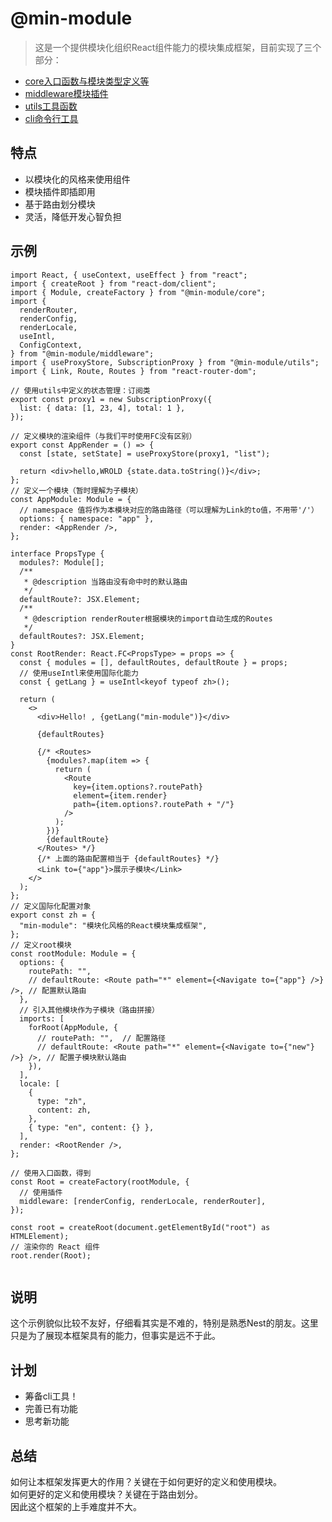 # @min-module
> 这是一个提供模块化组织React组件能力的模块集成框架，目前实现了三个部分：
- [core入口函数与模块类型定义等](https://www.npmjs.com/package/@min-module/core)
- [middleware模块插件](https://www.npmjs.com/package/@min-module/middleware)
- [utils工具函数](https://www.npmjs.com/package/@min-module/utils)
- [cli命令行工具](https://www.npmjs.com/package/@min-module/cli)

## 特点
- 以模块化的风格来使用组件
- 模块插件即插即用
- 基于路由划分模块
- 灵活，降低开发心智负担

## 示例
```tsx
import React, { useContext, useEffect } from "react";
import { createRoot } from "react-dom/client";
import { Module, createFactory } from "@min-module/core";
import {
  renderRouter,
  renderConfig,
  renderLocale,
  useIntl,
  ConfigContext,
} from "@min-module/middleware";
import { useProxyStore, SubscriptionProxy } from "@min-module/utils";
import { Link, Route, Routes } from "react-router-dom";

// 使用utils中定义的状态管理：订阅类
export const proxy1 = new SubscriptionProxy({
  list: { data: [1, 23, 4], total: 1 },
});

// 定义模块的渲染组件（与我们平时使用FC没有区别）
export const AppRender = () => {
  const [state, setState] = useProxyStore(proxy1, "list");

  return <div>hello,WROLD {state.data.toString()}</div>;
};
// 定义一个模块（暂时理解为子模块）
const AppModule: Module = {
  // namespace 值将作为本模块对应的路由路径（可以理解为Link的to值，不用带'/'）
  options: { namespace: "app" },
  render: <AppRender />,
};

interface PropsType {
  modules?: Module[];
  /**
   * @description 当路由没有命中时的默认路由
   */
  defaultRoute?: JSX.Element;
  /**
   * @description renderRouter根据模块的import自动生成的Routes
   */
  defaultRoutes?: JSX.Element;
}
const RootRender: React.FC<PropsType> = props => {
  const { modules = [], defaultRoutes, defaultRoute } = props;
  // 使用useIntl来使用国际化能力
  const { getLang } = useIntl<keyof typeof zh>();

  return (
    <>
      <div>Hello! , {getLang("min-module")}</div>

      {defaultRoutes}

      {/* <Routes>
        {modules?.map(item => {
          return (
            <Route
              key={item.options?.routePath}
              element={item.render}
              path={item.options?.routePath + "/"}
            />
          );
        })}
        {defaultRoute}
      </Routes> */}
      {/* 上面的路由配置相当于 {defaultRoutes} */}
      <Link to={"app"}>展示子模块</Link>
    </>
  );
};
// 定义国际化配置对象
export const zh = {
  "min-module": "模块化风格的React模块集成框架",
};
// 定义root模块
const rootModule: Module = {
  options: {
    routePath: "",
    // defaultRoute: <Route path="*" element={<Navigate to={"app"} />} />, // 配置默认路由
  },
  // 引入其他模块作为子模块（路由拼接）
  imports: [
    forRoot(AppModule, {
      // routePath: "",  // 配置路径
      // defaultRoute: <Route path="*" element={<Navigate to={"new"} />} />, // 配置子模块默认路由
    }),
  ],
  locale: [
    {
      type: "zh",
      content: zh,
    },
    { type: "en", content: {} },
  ],
  render: <RootRender />,
};

// 使用入口函数，得到
const Root = createFactory(rootModule, {
  // 使用插件
  middleware: [renderConfig, renderLocale, renderRouter],
});

const root = createRoot(document.getElementById("root") as HTMLElement);
// 渲染你的 React 组件
root.render(Root);


```


## 说明
这个示例貌似比较不友好，仔细看其实是不难的，特别是熟悉Nest的朋友。这里只是为了展现本框架具有的能力，但事实是远不于此。

## 计划
- 筹备cli工具！
- 完善已有功能
- 思考新功能

## 总结
如何让本框架发挥更大的作用？关键在于如何更好的定义和使用模块。    
如何更好的定义和使用模块？关键在于路由划分。    
因此这个框架的上手难度并不大。